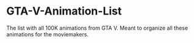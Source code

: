 # GTA-V-Animation-List
The list with all 100K animations from GTA V. Meant to organize all these animations for the moviemakers.
